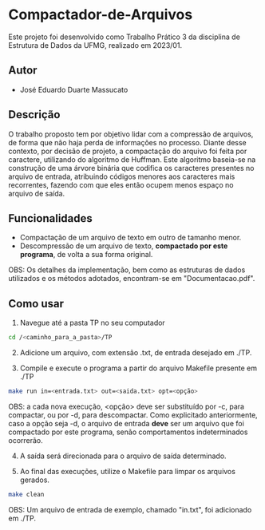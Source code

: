 # Compactador-de-Arquivos
Este projeto foi desenvolvido como Trabalho Prático 3 da disciplina de Estrutura de Dados da UFMG, realizado em 2023/01.

## Autor
- José Eduardo Duarte Massucato

## Descrição
O trabalho proposto tem por objetivo lidar com a compressão de arquivos, de forma que não haja perda de informações no processo. Diante desse contexto, por decisão de projeto, a compactação do arquivo foi feita por caractere, utilizando do algoritmo de Huffman. Este algoritmo baseia-se na construção de uma árvore binária que codifica os caracteres presentes no arquivo de entrada, atribuindo códigos menores aos caracteres mais recorrentes, fazendo com que eles então ocupem menos espaço no arquivo de saída.

## Funcionalidades
- Compactação de um arquivo de texto em outro de tamanho menor.
- Descompressão de um arquivo de texto, __compactado por este programa__, de volta a sua forma original.

OBS: Os detalhes da implementação, bem como as estruturas de dados utilizados e os métodos adotados, encontram-se em "Documentacao.pdf".

## Como usar
1. Navegue até a pasta TP no seu computador
```bash
cd /<caminho_para_a_pasta>/TP
```

2. Adicione um arquivo, com extensão .txt, de entrada desejado em ./TP.

3. Compile e execute o programa a partir do arquivo Makefile presente em ./TP
```bash
make run in=<entrada.txt> out=<saida.txt> opt=<opção>
```

OBS: a cada nova execução, <opção> deve ser substituído por -c, para compactar, ou por -d, para descompactar. Como explicitado anteriormente, caso a opção seja -d, o arquivo de entrada __deve__ ser um arquivo que foi compactado por este programa, senão comportamentos indeterminados ocorrerão.

4. A saída será direcionada para o arquivo de saída determinado.

5. Ao final das execuções, utilize o Makefile para limpar os arquivos gerados.
```bash
make clean
```

OBS: Um arquivo de entrada de exemplo, chamado "in.txt", foi adicionado em ./TP.